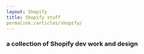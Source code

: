 ```yaml
---
layout: Shopify
title: Shopify stuff
permalink:/articles/shopify/
---
```

### a collection of Shopify dev work and design
